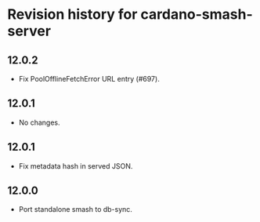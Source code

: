 # Revision history for cardano-smash-server

## 12.0.2
* Fix PoolOfflineFetchError URL entry (#697).

## 12.0.1
* No changes.

## 12.0.1
* Fix metadata hash in served JSON.


## 12.0.0
* Port standalone smash to db-sync.
